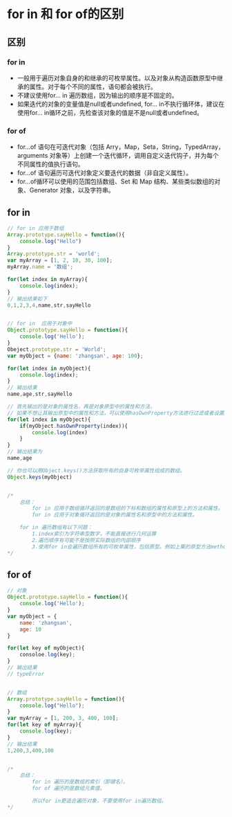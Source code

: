# for in 和 for of的区别

## 区别

### for in

- 一般用于遍历对象自身的和继承的可枚举属性。以及对象从构造函数原型中继承的属性。对于每个不同的属性，语句都会被执行。
- 不建议使用for... in 遍历数组，因为输出的顺序是不固定的。
- 如果迭代的对象的变量值是null或者undefined, for... in不执行循环体，建议在使用for... in循环之前，先检查该对象的值是不是null或者undefined。

### for of

- for…of 语句在可迭代对象（包括 Arry，Map，Seta，String，TypedArray，arguments 对象等）上创建一个迭代循环，调用自定义迭代钩子，并为每个不同属性的值执行语句。
- for…of 语句遍历可迭代对象定义要迭代的数据（非自定义属性）。
- for…of循环可以使用的范围包括数组、Set 和 Map 结构、某些类似数组的对象、Generator 对象，以及字符串。

## for in

```javascript
// for in 应用于数组
Array.prototype.sayHello = function(){
    console.log("Hello")
}
Array.prototype.str = 'world';
var myArray = [1, 2, 10, 30, 100];
myArray.name = '数组';

for(let index in myArray){
    console.log(index);
}
// 输出结果如下
0,1,2,3,4,name,str,sayHello


// for in  应用于对象中
Object.prototype.sayHello = function(){
    console.log('Hello');
}
Obeject.prototype.str = 'World';
var myObject = {name: 'zhangsan', age: 100};

for(let index in myObject){
    console.log(index);
}
// 输出结果
name,age,str,sayHello

// 首先输出的是对象的属性名，再是对象原型中的属性和方法，
// 如果不想让其输出原型中的属性和方法，可以使用hasOwnProperty方法进行过滤或者设置成不可枚举的
for(let index in myObject){
    if(myObject.hasOwnProperty(index)){
        console.log(index)
    }
}
// 输出结果为
name,age

// 你也可以用Object.keys()方法获取所有的自身可枚举属性组成的数组。
Object.keys(myObject)


/*
    总结：
        for in 应用于数组循环返回的是数组的下标和数组的属性和原型上的方法和属性。
        for in 应用于对象循环返回的是对象的属性名和原型中的方法和属性。

    for in 遍历数组有以下问题：
        1.index索引为字符串型数字，不能直接进行几何运算
        2.遍历顺序有可能不是按照实际数组的内部顺序
        3.使用for in会遍历数组所有的可枚举属性，包括原型。例如上栗的原型方法method和name属性
*/
```

## for of

```javascript
// 对象
Object.prototype.sayHello = function(){
    console.log('Hello');
}
var myObject = {
    name: 'zhangsan',
    age: 10
}

for(let key of myObject){
    consoloe.log(key);
}
// 输出结果
// typeError


// 数组
Array.prototype.sayHello = function(){
    console.log("Hello");
}
var myArray = [1, 200, 3, 400, 100];
for(let key of myArray){
    console.log(key);
}
// 输出结果
1,200,3,400,100


/*
    总结：
        for in 遍历的是数组的索引（即键名）。
        for of 遍历的是数组元素值。 

        所以for in更适合遍历对象，不要使用for in遍历数组。
*/
```
